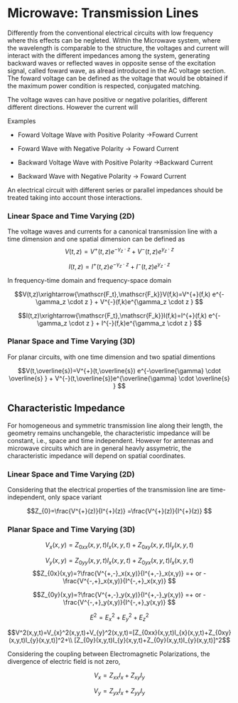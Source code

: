 
# Microwave: Transmission Lines


Differently from the conventional electrical circuits with low frequency where this effects can be negleted. Within the Microwave system, where the wavelength is comparable to the structure, the voltages and current will interact with the different impedances among the system, generating backward waves or reflected waves in opposite sense of the excitation signal, called foward wave, as alread introduced in the AC voltage section. 
The foward voltage can be defined as the voltage that would be obtained if the maximum power condition is respected, conjugated matching.

The voltage waves can have positive or negative polarities, different different directions.
However the current will

Examples
- Foward Voltage Wave with Positive Polarity ->Foward Current

- Foward Wave with Negative Polarity -> Foward Current

- Backward Voltage Wave with Positive Polarity ->Backward Current

- Backward Wave with Negative Polarity -> Foward Current

An electrical circuit with different series or parallel impedances should be treated taking into account those interactions.


###  Linear Space and Time Varying (2D)
The voltage waves and currents for a canonical transmission line with a time dimension and one spatial dimension can be defined as
$$
V(t,z)=V^{+}(t,z) e^{-\gamma_z \cdot z } + V^{-}(t,z)e^{\gamma_z \cdot z }
$$


$$
I(t,z)=I^{+}(t,z) e^{-\gamma_z \cdot z } + I^{-}(t,z)e^{\gamma_z \cdot z } 
$$

In frequency-time domain and frequency-space domain

$$V(t,z)\xrightarrow{\mathscr{F_t},\mathscr{F_k}}V(f,k)=V^{+}(f,k) e^{-\gamma_z \cdot z } + V^{-}(f,k)e^{\gamma_z \cdot z } $$

$$I(t,z)\xrightarrow{\mathscr{F_t},\mathscr{F_k}}I(f,k)=I^{+}(f,k) e^{-\gamma_z \cdot z } + I^{-}(f,k)e^{\gamma_z \cdot z } $$



### Planar Space and Time Varying (3D)

For  planar circuits, with one time dimension and two spatial dimentions

$$V(t,\overline{s})=V^{+}(t,\overline{s}) e^{-\overline{\gamma} \cdot \overline{s} } + V^{-}(t,\overline{s})e^{\overline{\gamma} \cdot \overline{s} } $$


##  Characteristic Impedance
For homogeneous and symmetric transmission line along their length, the geometry remains unchangeble, the characteristic impedance will be constant, i.e., space and time independent. However for antennas and microwave circuits which are in general heavly assymetric, the characteristic impedance will depend on spatial coordinates.

###  Linear Space and Time Varying (2D)

Considering that the electrical properties of the transmission line are time-independent, only space variant

$$Z_{0}=\frac{V^{+}(z)}{I^{+}(z)} =\frac{V^{+}(z)}{I^{+}(z)} $$


###  Planar Space and Time Varying (3D)

$$
V_x(x,y)=Z_{0xx}(x,y,t)I_{x}(x,y,t)+Z_{0xy}(x,y,t)I_{y}(x,y,t)
$$

$$
V_y(x,y)=Z_{0yy}(x,y,t)I_{x}(x,y,t)+Z_{0yx}(x,y,t)I_{x}(x,y,t)
$$
$$Z_{0x}(x,y)=?\frac{V^{+,-}_x(x,y)}{I^{+,-}_x(x,y)} =+ or - \frac{V^{-,+}_x(x,y)}{I^{-,+}_x(x,y)} $$

$$Z_{0y}(x,y)=?\frac{V^{+,-}_y(x,y)}{I^{+,-}_y(x,y)} =+ or - \frac{V^{-,+}_y(x,y)}{I^{-,+}_y(x,y)} $$


$$E^2=E_{x}^2+E_{y}^2+E_{z}^2$$

$$V^2(x,y,t)=V_{x}^2(x,y,t)+V_{y}^2(x,y,t)=[Z_{0xx}(x,y,t)I_{x}(x,y,t)+Z_{0xy}(x,y,t)I_{y}(x,y,t)]^2+\\
[Z_{0y}(x,y,t)I_{y}(x,y,t)+Z_{0y}(x,y,t)I_{y}(x,y,t)]^2$$


Considering the coupling between Electromagnetic Polarizations, the divergence of electric field is not zero,


$$V_x=Z_{xx}I_x +Z_{xy}I_{y}$$

$$V_y=Z_{yx}I_x +Z_{yy}I_{y}$$


